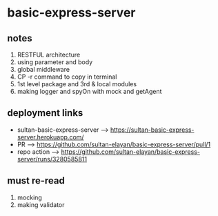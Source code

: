# basic-express-server

## notes 

1. RESTFUL architecture
2. using parameter and body
3. global middleware 
4. CP -r command to copy in terminal 
5. 1st level package and 3rd & local modules
6. making logger and spyOn with mock and getAgent 

## deployment links

- sultan-basic-express-server --> https://sultan-basic-express-server.herokuapp.com/ 
- PR --> https://github.com/sultan-elayan/basic-express-server/pull/1 
- repo action --> https://github.com/sultan-elayan/basic-express-server/runs/3280585811 

## must re-read 

1. mocking 
2. making validator